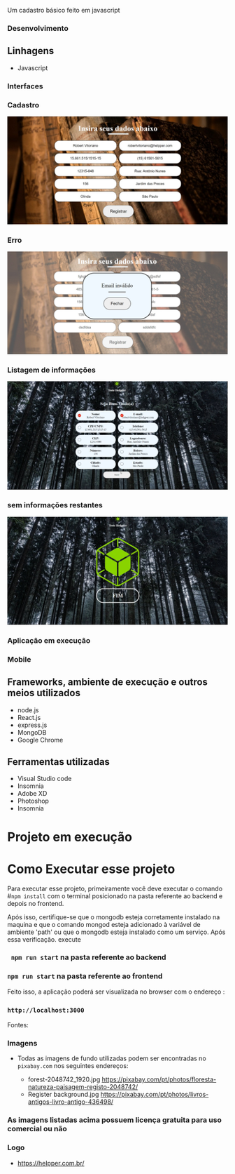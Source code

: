 Um cadastro básico feito em javascript


### Desenvolvimento

## Linhagens

 - Javascript



 ### Interfaces


 ### Cadastro
<img src="read-me-assets/register.jpg"/>

 ### Erro
<img src="read-me-assets/register-error.jpg"/>


 ### Listagem de informações
<img src="read-me-assets/home.jpg"/>


 ### sem informações restantes
<img src="read-me-assets/home-end.jpg"/>




### Aplicação em execução


 ### Mobile





## Frameworks, ambiente de execução e outros meios utilizados

   - node.js
   - React.js
   - express.js
   - MongoDB
   - Google Chrome


## Ferramentas utilizadas
 - Visual Studio code
 - Insomnia
 - Adobe XD
 - Photoshop
 - Insomnia

# Projeto em execução



# Como Executar esse projeto 

Para executar esse projeto, primeiramente você deve executar o comando #`npm install` com o terminal posicionado na pasta referente ao backend e depois no frontend.

Após isso, certifique-se que o mongodb esteja corretamente instalado na maquina e que o comando mongod esteja adicionado à variável de ambiente 'path' ou que o mongodb
esteja instalado como um serviço. Após essa verificação. execute

### ` npm run start` na pasta referente ao backend

### `npm run start`  na pasta referente ao frontend

Feito isso, a aplicação poderá ser visualizada no browser com o endereço :

### `http://localhost:3000`





Fontes:

### Imagens
 - Todas  as imagens de fundo utilizadas podem ser encontradas no `pixabay.com` nos seguintes endereços:
   
   - forest-2048742_1920.jpg https://pixabay.com/pt/photos/floresta-natureza-paisagem-registo-2048742/
   - Register background.jpg https://pixabay.com/pt/photos/livros-antigos-livro-antigo-436498/


 ### As imagens listadas  acima possuem licença gratuita para uso comercial ou não


### Logo
 - https://helpper.com.br/
   